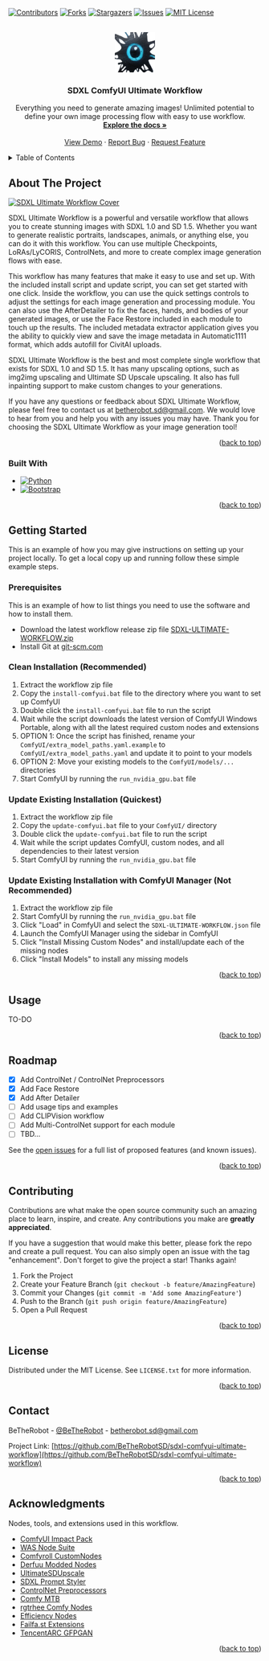 <a name="readme-top"></a>
[![Contributors][contributors-shield]][contributors-url]
[![Forks][forks-shield]][forks-url]
[![Stargazers][stars-shield]][stars-url]
[![Issues][issues-shield]][issues-url]
[![MIT License][license-shield]][license-url]



<!-- PROJECT LOGO -->
<br />
<div align="center">
  <a href="https://github.com/BeTheRobotSD/sdxl-comfyui-ultimate-workflow">
    <img src="assets/icon.png" alt="Logo" width="80" height="80">
  </a>

  <h3 align="center">SDXL ComfyUI Ultimate Workflow</h3>

  <p align="center">
    Everything you need to generate amazing images! Unlimited potential to define your own image processing flow with easy to use workflow.
    <br />
    <a href="https://github.com/BeTheRobotSD/sdxl-comfyui-ultimate-workflow"><strong>Explore the docs »</strong></a>
    <br />
    <br />
    <a href="https://github.com/BeTheRobotSD/sdxl-comfyui-ultimate-workflow">View Demo</a>
    ·
    <a href="https://github.com/BeTheRobotSD/sdxl-comfyui-ultimate-workflow/issues">Report Bug</a>
    ·
    <a href="https://github.com/BeTheRobotSD/sdxl-comfyui-ultimate-workflow/issues">Request Feature</a>
  </p>
</div>



<!-- TABLE OF CONTENTS -->
<details>
  <summary>Table of Contents</summary>
  <ol>
    <li>
      <a href="#about-the-project">About The Project</a>
      <ul>
        <li><a href="#built-with">Built With</a></li>
      </ul>
    </li>
    <li>
      <a href="#getting-started">Getting Started</a>
      <ul>
        <li><a href="#prerequisites">Prerequisites</a></li>
        <li><a href="#installation">Installation</a></li>
      </ul>
    </li>
    <li><a href="#usage">Usage</a></li>
    <li><a href="#roadmap">Roadmap</a></li>
    <li><a href="#contributing">Contributing</a></li>
    <li><a href="#license">License</a></li>
    <li><a href="#contact">Contact</a></li>
    <li><a href="#acknowledgments">Acknowledgments</a></li>
  </ol>
</details>



<!-- ABOUT THE PROJECT -->
## About The Project

[![SDXL Ultimate Workflow Cover][product-screenshot]](https://github.com/BeTheRobotSD/sdxl-comfyui-ultimate-workflow)

SDXL Ultimate Workflow is a powerful and versatile workflow that allows you to create stunning images with SDXL 1.0 and SD 1.5. Whether you want to generate realistic portraits, landscapes, animals, or anything else, you can do it with this workflow. You can use multiple Checkpoints, LoRAs/LyCORIS, ControlNets, and more to create complex image generation flows with ease.

This workflow has many features that make it easy to use and set up. With the included install script and update script, you can set get started with one click. Inside the workflow, you can use the quick settings controls to adjust the settings for each image generation and processing module. You can also use the AfterDetailer to fix the faces, hands, and bodies of your generated images, or use the Face Restore included in each module to touch up the results. The included metadata extractor application gives you the ability to quickly view and save the image metadata in Automatic1111 format, which adds autofill for CivitAI uploads.

SDXL Ultimate Workflow is the best and most complete single workflow that exists for SDXL 1.0 and SD 1.5. It has many upscaling options, such as img2img upscaling and Ultimate SD Upscale upscaling. It also has full inpainting support to make custom changes to your generations.

If you have any questions or feedback about SDXL Ultimate Workflow, please feel free to contact us at betherobot.sd@gmail.com. We would love to hear from you and help you with any issues you may have. Thank you for choosing the SDXL Ultimate Workflow as your image generation tool!

<p align="right">(<a href="#readme-top">back to top</a>)</p>



### Built With

* [![Python][Python.org]][Python-url]
* [![Bootstrap][Bootstrap.com]][Bootstrap-url]

<p align="right">(<a href="#readme-top">back to top</a>)</p>



<!-- GETTING STARTED -->
## Getting Started

This is an example of how you may give instructions on setting up your project locally.
To get a local copy up and running follow these simple example steps.

### Prerequisites

This is an example of how to list things you need to use the software and how to install them.
* Download the latest workflow release zip file [SDXL-ULTIMATE-WORKFLOW.zip](https://github.com/BeTheRobotSD/sdxl-comfyui-ultimate-workflow/releases)
* Install Git at [git-scm.com](https://git-scm.com/download/win)

### Clean Installation (Recommended)

1. Extract the workflow zip file
2. Copy the `install-comfyui.bat` file to the directory where you want to set up ComfyUI
3. Double click the `install-comfyui.bat` file to run the script
4. Wait while the script downloads the latest version of ComfyUI Windows Portable, along with all the latest required custom nodes and extensions
5. OPTION 1: Once the script has finished, rename your `ComfyUI/extra_model_paths.yaml.example` to `ComfyUI/extra_model_paths.yaml` and update it to point to your models
6. OPTION 2: Move your existing models to the `ComfyUI/models/...` directories
7. Start ComfyUI by running the `run_nvidia_gpu.bat` file



### Update Existing Installation (Quickest)

1. Extract the workflow zip file
2. Copy the `update-comfyui.bat` file to your `ComfyUI/` directory
3. Double click the `update-comfyui.bat` file to run the script
4. Wait while the script updates ComfyUI, custom nodes, and all dependencies to their latest version
5. Start ComfyUI by running the `run_nvidia_gpu.bat` file


### Update Existing Installation with ComfyUI Manager (Not Recommended)

1. Extract the workflow zip file
2. Start ComfyUI by running the `run_nvidia_gpu.bat` file
3. Click "Load" in ComfyUI and select the `SDXL-ULTIMATE-WORKFLOW.json` file
4. Launch the ComfyUI Manager using the sidebar in ComfyUI
5. Click "Install Missing Custom Nodes" and install/update each of the missing nodes
6. Click "Install Models" to install any missing models



<p align="right">(<a href="#readme-top">back to top</a>)</p>



<!-- USAGE EXAMPLES -->
## Usage

TO-DO

<p align="right">(<a href="#readme-top">back to top</a>)</p>



<!-- ROADMAP -->
## Roadmap

- [x] Add ControlNet / ControlNet Preprocessors
- [x] Add Face Restore
- [x] Add After Detailer
- [ ] Add usage tips and examples
- [ ] Add CLIPVision workflow
- [ ] Add Multi-ControlNet support for each module
- [ ] TBD...

See the [open issues](https://github.com/BeTheRobotSD/sdxl-comfyui-ultimate-workflow/issues) for a full list of proposed features (and known issues).

<p align="right">(<a href="#readme-top">back to top</a>)</p>



<!-- CONTRIBUTING -->
## Contributing

Contributions are what make the open source community such an amazing place to learn, inspire, and create. Any contributions you make are **greatly appreciated**.

If you have a suggestion that would make this better, please fork the repo and create a pull request. You can also simply open an issue with the tag "enhancement".
Don't forget to give the project a star! Thanks again!

1. Fork the Project
2. Create your Feature Branch (`git checkout -b feature/AmazingFeature`)
3. Commit your Changes (`git commit -m 'Add some AmazingFeature'`)
4. Push to the Branch (`git push origin feature/AmazingFeature`)
5. Open a Pull Request

<p align="right">(<a href="#readme-top">back to top</a>)</p>



<!-- LICENSE -->
## License

Distributed under the MIT License. See `LICENSE.txt` for more information.

<p align="right">(<a href="#readme-top">back to top</a>)</p>



<!-- CONTACT -->
## Contact

BeTheRobot - [@BeTheRobot](https://civitai.com/user/BeTheRobot/models) - betherobot.sd@gmail.com

Project Link: [https://github.com/BeTheRobotSD/sdxl-comfyui-ultimate-workflow](https://github.com/BeTheRobotSD/sdxl-comfyui-ultimate-workflow)

<p align="right">(<a href="#readme-top">back to top</a>)</p>



<!-- ACKNOWLEDGMENTS -->
## Acknowledgments

Nodes, tools, and extensions used in this workflow.

* [ComfyUI Impact Pack](https://github.com/ltdrdata/ComfyUI-Impact-Pack)
* [WAS Node Suite](https://github.com/WASasquatch/was-node-suite-comfyui)
* [Comfyroll CustomNodes](https://github.com/RockOfFire/ComfyUI_Comfyroll_CustomNodes)
* [Derfuu Modded Nodes](https://github.com/Derfuu/Derfuu_ComfyUI_ModdedNodes)
* [UltimateSDUpscale](https://github.com/ssitu/ComfyUI_UltimateSDUpscale)
* [SDXL Prompt Styler](https://github.com/twri/sdxl_prompt_styler)
* [ControlNet Preprocessors](https://github.com/Fannovel16/comfyui_controlnet_aux)
* [Comfy MTB](https://github.com/melMass/comfy_mtb)
* [rgtrhee Comfy Nodes](https://github.com/rgthree/rgthree-comfy)
* [Efficiency Nodes](https://github.com/LucianoCirino/efficiency-nodes-comfyui)
* [Failfa.st Extensions](https://github.com/failfa-st/failfast-comfyui-extensions)
* [TencentARC GFPGAN](https://github.com/TencentARC/GFPGAN)


<p align="right">(<a href="#readme-top">back to top</a>)</p>



<!-- MARKDOWN LINKS & IMAGES -->
[contributors-shield]: https://img.shields.io/github/contributors/BeTheRobotSD/sdxl-comfyui-ultimate-workflow.svg?style=for-the-badge
[contributors-url]: https://github.com/BeTheRobotSD/sdxl-comfyui-ultimate-workflow/graphs/contributors
[forks-shield]: https://img.shields.io/github/forks/BeTheRobotSD/sdxl-comfyui-ultimate-workflow.svg?style=for-the-badge
[forks-url]: https://github.com/BeTheRobotSD/sdxl-comfyui-ultimate-workflow/network/members
[stars-shield]: https://img.shields.io/github/stars/BeTheRobotSD/sdxl-comfyui-ultimate-workflow.svg?style=for-the-badge
[stars-url]: https://github.com/BeTheRobotSD/sdxl-comfyui-ultimate-workflow/stargazers
[issues-shield]: https://img.shields.io/github/issues/BeTheRobotSD/sdxl-comfyui-ultimate-workflow.svg?style=for-the-badge
[issues-url]: https://github.com/BeTheRobotSD/sdxl-comfyui-ultimate-workflow/issues
[license-shield]: https://img.shields.io/github/license/BeTheRobotSD/sdxl-comfyui-ultimate-workflow.svg?style=for-the-badge
[license-url]: https://github.com/BeTheRobotSD/sdxl-comfyui-ultimate-workflow/blob/master/LICENSE.txt
[product-screenshot]: assets/COVER-v3_2.png

[Bootstrap.com]: https://img.shields.io/badge/Bootstrap-563D7C?style=for-the-badge&logo=bootstrap&logoColor=white
[Bootstrap-url]: https://getbootstrap.com
[Python.org]: https://img.shields.io/badge/Python-3776AB?style=for-the-badge&logo=python&logoColor=white
[Python-url]: https://python.org